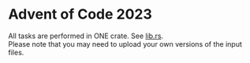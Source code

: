 # Advent of Code 2023

All tasks are performed in ONE crate. See [lib.rs](src/lib.rs).  
Please note that you may need to upload your own versions of the input files.